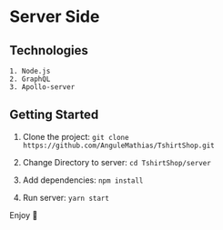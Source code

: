 # Server Side

## Technologies
```
1. Node.js
2. GraphQL
3. Apollo-server
```

## Getting Started

1. Clone the project:
`git clone https://github.com/AnguleMathias/TshirtShop.git`

2. Change Directory to server:
`cd TshirtShop/server `

3. Add dependencies:
`npm install`

4. Run server: 
`yarn start`

Enjoy :rocket: